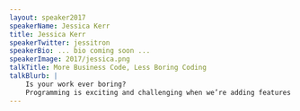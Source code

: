 ```yaml
---
layout: speaker2017
speakerName: Jessica Kerr
title: Jessica Kerr
speakerTwitter: jessitron
speakerBio: ... bio coming soon ...
speakerImage: 2017/jessica.png
talkTitle: More Business Code, Less Boring Coding
talkBlurb: |
    Is your work ever boring?
    Programming is exciting and challenging when we’re adding features and making the computer do stuff, like serious business work. Programming is boring when we're getting yet another service up and running and configured in CI. Adding the same methods to matching classes, again. Creating an issue, linking the PR, waiting for the build. Then there are the tasks so tedious we deny their importance and skip them, like upgrading existing services to the latest coding standards and keeping library versions up to date everywhere. What if you could replace every boring task with a few lines of carefully-considered code? In this session, you’ll see a live demo of how I can automate coordination and code with Rug and Atomist. I can’t get you out of boring meetings, but I can help you stick to the serious business in your coding time.
---
```

